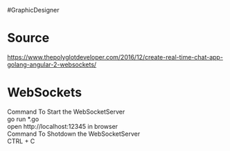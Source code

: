 #GraphicDesigner
# Source 
https://www.thepolyglotdeveloper.com/2016/12/create-real-time-chat-app-golang-angular-2-websockets/
<br />
# WebSockets
Command To Start the WebSocketServer
<br />
go run *.go
<br />
open http://localhost:12345 in browser
<br />
Command To Shotdown the WebSocketServer
<br />
CTRL + C
<br />